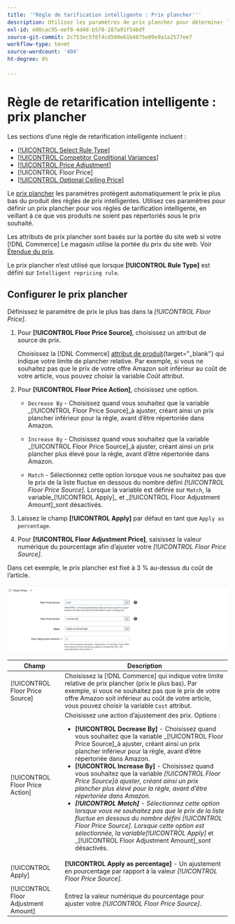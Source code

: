 ```yaml
---
title: '"Règle de tarification intelligente : Prix plancher'''
description: Utilisez les paramètres de prix plancher pour déterminer le prix le plus bas pour une règle de tarification intelligente afin de gérer vos listes Amazon.
exl-id: e00cac95-eef8-4d4d-b578-287a91f54bdf
source-git-commit: 2c753ec5f6f4cd509e61b4875e09e9a1a2577ee7
workflow-type: tm+mt
source-wordcount: '404'
ht-degree: 0%

---
```


# Règle de retarification intelligente : prix plancher

Les sections d’une règle de retarification intelligente incluent :

- [[!UICONTROL Select Rule Type]](./intelligent-repricing-rules.md)
- [[!UICONTROL Competitor Conditional Variances]](./competitor-conditional-variances.md)
- [[!UICONTROL Price Adjustment]](./price-adjustment.md)
- [!UICONTROL Floor Price]
- [[!UICONTROL Optional Ceiling Price]](./optional-ceiling-price.md)

Le [prix plancher](./floor-price.md) les paramètres protègent automatiquement le prix le plus bas du produit des règles de prix intelligentes. Utilisez ces paramètres pour définir un prix plancher pour vos règles de tarification intelligente, en veillant à ce que vos produits ne soient pas répertoriés sous le prix souhaité.

Les attributs de prix plancher sont basés sur la portée du site web si votre [!DNL Commerce] Le magasin utilise la portée du prix du site web. Voir [Étendue du prix](./price-scope.md).

Le prix plancher n’est utilisé que lorsque **[!UICONTROL Rule Type]** est défini sur `Intelligent repricing rule`.

## Configurer le prix plancher

Définissez le paramètre de prix le plus bas dans la _[!UICONTROL Floor Price]_.

1. Pour **[!UICONTROL Floor Price Source]**, choisissez un attribut de source de prix.

   Choisissez la [!DNL Commerce] [attribut de produit](https://docs.magento.com/user-guide/catalog/product-attributes.html){target=&quot;_blank&quot;} qui indique votre limite de plancher relative. Par exemple, si vous ne souhaitez pas que le prix de votre offre Amazon soit inférieur au coût de votre article, vous pouvez choisir la variable *Coût* attribut.

1. Pour **[!UICONTROL Floor Price Action]**, choisissez une option.

   - `Decrease By` - Choisissez quand vous souhaitez que la variable _[!UICONTROL Floor Price Source]_à ajuster, créant ainsi un prix plancher inférieur pour la règle, avant d’être répertoriée dans Amazon.

   - `Increase By` - Choisissez quand vous souhaitez que la variable _[!UICONTROL Floor Price Source]_à ajuster, créant ainsi un prix plancher plus élevé pour la règle, avant d’être répertoriée dans Amazon.

   - `Match` - Sélectionnez cette option lorsque vous ne souhaitez pas que le prix de la liste fluctue en dessous du nombre défini _[!UICONTROL Floor Price Source]_. Lorsque la variable est définie sur `Match`, la variable_[!UICONTROL Apply]_ et _[!UICONTROL Floor Adjustment Amount]_sont désactivés.

1. Laissez le champ **[!UICONTROL Apply]** par défaut en tant que `Apply as percentage`.

1. Pour **[!UICONTROL Floor Adjustment Price]**, saisissez la valeur numérique du pourcentage afin d’ajuster votre _[!UICONTROL Floor Price Source]_.

Dans cet exemple, le prix plancher est fixé à 3 % au-dessus du coût de l’article.

![Exemple de règle de réévaluation intelligente - prix plancher](assets/ob-intelligent-pricde-rule-floor-price.png)

| Champ | Description |
|--- |--- |
| [!UICONTROL Floor Price Source] | Choisissez la [!DNL Commerce] qui indique votre limite relative de prix plancher (prix le plus bas). Par exemple, si vous ne souhaitez pas que le prix de votre offre Amazon soit inférieur au coût de votre article, vous pouvez choisir la variable `Cost` attribut. |
| [!UICONTROL Floor Price Action] | Choisissez une action d’ajustement des prix. Options :<ul><li>**[!UICONTROL Decrease By]** - Choisissez quand vous souhaitez que la variable _[!UICONTROL Floor Price Source]_à ajuster, créant ainsi un prix plancher inférieur pour la règle, avant d’être répertoriée dans Amazon.</li><li>**[!UICONTROL Increase By]** - Choisissez quand vous souhaitez que la variable _[!UICONTROL Floor Price Source]_à ajuster, créant ainsi un prix plancher plus élevé pour la règle, avant d’être répertoriée dans Amazon.</li><li>**[!UICONTROL Match]** - Sélectionnez cette option lorsque vous ne souhaitez pas que le prix de la liste fluctue en dessous du nombre défini _[!UICONTROL Floor Price Source]_. Lorsque cette option est sélectionnée, la variable_[!UICONTROL Apply]_ et _[!UICONTROL Floor Adjustment Amount]_sont désactivés.</li></ul> |
| [!UICONTROL Apply] | **[!UICONTROL Apply as percentage]** - Un ajustement en pourcentage par rapport à la valeur _[!UICONTROL Floor Price Source]_. |
| [!UICONTROL Floor Adjustment Amount] | Entrez la valeur numérique du pourcentage pour ajuster votre _[!UICONTROL Floor Price Source]_. |
